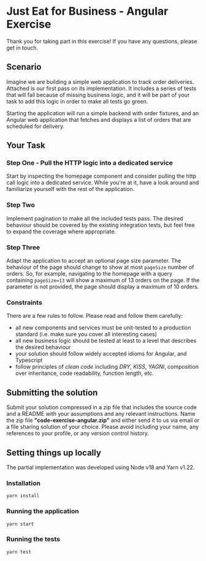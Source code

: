 # Just Eat for Business - Angular Exercise

Thank you for taking part in this exercise! If you have any questions, please get in touch.

## Scenario

Imagine we are building a simple web application to track order deliveries. Attached is our first pass on its implementation.
It includes a series of tests that will fail because of missing business logic, and it will be part of your task to add this logic in order to make all tests go green.

Starting the application will run a simple backend with order fixtures, and an Angular web application that fetches and displays a list of orders that are scheduled for delivery.

## Your Task

### Step One - Pull the HTTP logic into a dedicated service

Start by inspecting the homepage component and consider pulling the http call logic into a dedicated service. While you're at it, have a look around and familiarize yourself with the rest of the application.

### Step Two

Implement pagination to make all the included tests pass. The desired behaviour should be covered by the existing integration tests, but feel free to expand the coverage where appropriate.

### Step Three

Adapt the application to accept an optional page size parameter. The behaviour of the page should change to show at most `pageSize` number of orders. So, for example, navigating to the homepage with a query containing `pageSize=13` will show a maximum of 13 orders on the page. If the parameter is not provided, the page should display a maximum of 10 orders.

### Constraints

There are a few rules to follow. Please read and follow them carefully:
- all new components and services must be unit-tested to a production standard (i.e. make sure you cover all interesting cases)
- all new business logic should be tested at least to a level that describes the desired behaviour
- your solution should follow widely accepted idioms for Angular, and Typescript
- follow principles of _clean code_ including _DRY_, _KISS_, _YAGNI_, composition over inheritance, code readability, function length, etc.

## Submitting the solution

Submit your solution compressed in a zip file that includes the source code and a README with your assumptions and any relevant instructions.
Name the zip file **"code-exercise-angular.zip"** and either send it to us via email or a file sharing solution of your choice.
Please avoid including your name, any references to your profile, or any version control history.

## Setting things up locally

The partial implementation was developed using Node v18 and Yarn v1.22.

### Installation

```
yarn install
```

### Running the application

```
yarn start
```

### Running the tests

```
yarn test
```
